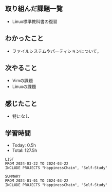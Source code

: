## 取り組んだ課題一覧
- Linux標準教科書の復習
## わかったこと
- ファイルシステムやパーティションについて。
## 次やること
- Vimの課題
- Linuxの課題
## 感じたこと
- 特になし
## 学習時間
- Today: 0.5h
- Total: 127.5h

```toggl
LIST
FROM 2024-03-22 TO 2024-03-22
INCLUDE PROJECTS "HappinessChain", "Self-Study"
```
```toggl
SUMMARY
FROM 2024-01-01 TO 2024-03-22
INCLUDE PROJECTS "HappinessChain", "Self-Study"
```
